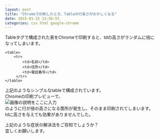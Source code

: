 ```yaml
---
layout: post
title: "Chromeで印刷したとき、Tableの行高さがおかしくなる"
date: 2015-01-25 12:56:53
categories: css html google-chrome
---
```

<p>Tableタグで構成された表をChromeで印刷すると、tdの高さがランダムに倍になってしまいます。</p>

<pre><code>&lt;table&gt;
    &lt;tr&gt;
        &lt;td&gt;名前&lt;/td&gt;
        &lt;td&gt;住所&lt;/td&gt;
        &lt;td&gt;電話番号&lt;/td&gt;
     &lt;/tr&gt;
&lt;/table&gt;
</code></pre>

<p>上記のようなシンプルなtableで構成されています。<br>
Chromeの印刷プレビューで、<br>
<img src="https://i.stack.imgur.com/RoHxJ.png" alt="画像の説明をここに入力"><br>
のように行が倍の高さになる箇所が発生し、そのまま印刷されてしまいます。<br>
tdに高さを与えても効果がありませんでした。</p>

<p>上記のような症状の解決法をご存知でしょうか？<br>
宜しくお願いします。</p>
